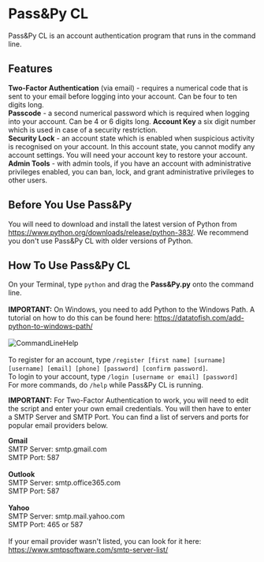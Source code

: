 # Pass&Py CL
Pass&Py CL is an account authentication program that runs in the command line.
## Features
**Two-Factor Authentication** (via email) - requires a numerical code that is sent to your email before logging into your account. Can be four to ten digits long.<br/>
**Passcode** - a second numerical password which is required when logging into your account. Can be 4 or 6 digits long.
**Account Key** a six digit number which is used in case of a security restriction.<br/>
**Security Lock** - an account state which is enabled when suspicious activity is recognised on your account. In this account state, you cannot modify any account settings. You will need your account key to restore your account.<br/>
**Admin Tools** - with admin tools, if you have an account with administrative privileges enabled, you can ban, lock, and grant administrative privileges to other users.<br/>
## Before You Use Pass&Py
You will need to download and install the latest version of Python from https://www.python.org/downloads/release/python-383/.
We recommend you don't use Pass&Py CL with older versions of Python.
## How To Use Pass&Py CL
On your Terminal, type ```python``` and drag the **Pass&Py.py** onto the command line.<br/><br/>
**IMPORTANT:** On Windows, you need to add Python to the Windows Path. A tutorial on how to do this can be found here: https://datatofish.com/add-python-to-windows-path/<br/><br/>
![CommandLineHelp](https://s7.gifyu.com/images/CommandLineHelp.gif)<br/><br/>
To register for an account, type ```/register [first name] [surname] [username] [email] [phone] [password] [confirm password]```.<br/>
To login to your account, type ```/login [username or email] [password]```<br/>
For more commands, do ```/help``` while Pass&Py CL is running.<br/>

**IMPORTANT:** For Two-Factor Authentication to work, you will need to edit the script and enter your own email credentials. You will then have to enter a SMTP Server and SMTP Port. You can find a list of servers and ports for popular email providers below.<br/>

**Gmail**<br/>
SMTP Server: smtp.gmail.com<br/>
SMTP Port: 587<br/><br/>
**Outlook**<br/>
SMTP Server: smtp.office365.com<br/>
SMTP Port: 587<br/><br/>
**Yahoo**<br/>
SMTP Server: smtp.mail.yahoo.com<br/>
SMTP Port: 465 or 587<br/><br/>
If your email provider wasn't listed, you can look for it here: https://www.smtpsoftware.com/smtp-server-list/


